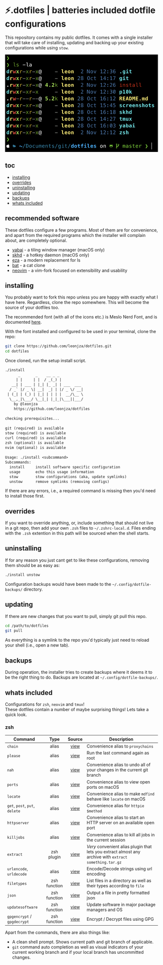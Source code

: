 # ⚡️.dotfiles | batteries included dotfile configurations

This repository contains my public dotfiles. It comes with a single installer that will take care of installing, updating and backing up your existing configurations while using `stow`.

![shell](screenshots/shell.png)

## toc

- [installing](#installing)
- [overrides](#overrides)
- [uninstalling](#uninstalling)
- [updating](#updating)
- [backups](#backups)
- [whats included](#whats-included)

## recommended software

These dotfiles configure a few programs. Most of them are for convenience, and apart from the required programs which the installer will complain about, are completely optional.

- [yabai](https://github.com/koekeishiya/yabai) - a tiling window manager (macOS only)
- [skhd](https://github.com/koekeishiya/skhd) - a hotkey daemon (macOS only)
- [eza](https://github.com/eza-community/eza) - a modern replacement for ls
- [bat](https://github.com/sharkdp/bat) - a cat clone
- [neovim](https://neovim.io/) - a vim-fork focused on extensibility and usability

## installing

You probably want to fork this repo unless you are happy with exactly what I have here. Regardless, clone the repo somewhere. This will become the source of your dotfiles too.

The recommended font (with all of the icons etc.) is Meslo Nerd Font, and is documented [here](https://github.com/romkatv/powerlevel10k/blob/master/font.md).

With the font installed and configured to be used in your terminal, clone the repo:

```bash
git clone https://github.com/leonjza/dotfiles.git
cd dotfiles
```

Once cloned, run the setup install script.

```text
./install
      _       _    __ _ _
     | |     | |  / _(_) |
   __| | ___ | |_| |_ _| | ___  ___
  / _` |/ _ \| __|  _| | |/ _ \/ __|
 | (_| | (_) | |_| | | | |  __/\__ \
  \__,_|\___/ \__|_| |_|_|\___||___/
    by @leonjza
    https://github.com/leonjza/dotfiles

checking prerequisites...

git (required) is available
stow (required) is available
curl (required) is available
zsh (optional) is available
nvim (optional) is available

Usage: ./install <subcommand>
Subcommands:
  install     install software specific configuration
  usage       echo this usage information
  stow        stow configurations (aka, update symlinks)
  unstow      remove symlinks (removing configs)
```

If there are any errors, i.e., a required command is missing then you'd need to install those first.

## overrides

If you want to override anything, or, include something that should not live in a git repo, then add your own `.zsh` files to `~/.zshrc-local.d`. Files ending with the `.zsh` extention in this path will be sourced when the shell starts.

## uninstalling

If for any reason you just cant get to like these configurations, removing them should be as easy as:

```bash
./install unstow
```

Configuration backups would have been made to the `~/.config/dotfile-backups/` directory.

## updating

If there are new changes that you want to pull, simply git pull this repo.

```bash
cd /path/to/dotfiles
git pull
```

As everything is a symlink to the repo you'd typically just need to reload your shell (i.e., open a new tab).

## backups

During operation, the installer tries to create backups where it deems it to be the right thing to do. Backups are located at `~/.config/dotfile-backups/`.

## whats included

Configurations for `zsh`, `neovim` and `tmux`!  
These dotfiles contain a number of maybe surprising things! Lets take a quick look.

### zsh

| Command        | Type           | Source  | Description |
| ------------- |:-------------:|:------:| ------------|
| `chain`      | alias      | [view](https://github.com/leonjza/dotfiles/blob/master/dotfiles.d/zshrc.d/aliases.zsh) | Convenience alias to `proxychains` |
| `please` | alias  | [view](https://github.com/leonjza/dotfiles/blob/master/dotfiles.d/zshrc.d/aliases.zsh) | Run the last command again as root |
| `nah` | alias | [view](https://github.com/leonjza/dotfiles/blob/master/dotfiles.d/zshrc.d/aliases.zsh) | Convenience alias to undo all of your changes in the current git branch |
| `ports` | alias | [view](https://github.com/leonjza/dotfiles/blob/master/dotfiles.d/zshrc.d/aliases.zsh) | Convenience alias to view open ports on macOS |
| `locate` | alias | [view](https://github.com/leonjza/dotfiles/blob/master/dotfiles.d/zshrc.d/aliases.zsh) | Convenience alias to make `mdfind` behave like `locate` on macOS |
| `get`, `post`, `put`, `delete` | alias | [view](https://github.com/leonjza/dotfiles/blob/master/dotfiles.d/zshrc.d/aliases.zsh) | Convenience alias for `httpie $method` |
| `httpserver` | alias | [view](https://github.com/leonjza/dotfiles/blob/master/dotfiles.d/zshrc.d/aliases.zsh) | Convenience alias to start an HTTP server on an available open port |
| `killjobs` | alias | [view](https://github.com/leonjza/dotfiles/blob/master/dotfiles.d/zshrc.d/aliases.zsh) | Convenience alias to kill all jobs in the current session |
| `extract` | zsh plugin | [view](https://github.com/leonjza/dotfiles/blob/master/rc/zshrc) | _Very_ convenient alias plugin that lets you extract almost any archive with `extract something.tar.gz` |
| `urlencode`, `urldecode` | alias | [view](https://github.com/leonjza/dotfiles/blob/master/dotfiles.d/zshrc.d/functions.zsh) | Encode/Decode strings using url encoding |
| `filetypes` | zsh function | [view](https://github.com/leonjza/dotfiles/blob/master/dotfiles.d/zshrc.d/functions.zsh) | List files in a directory as well as their types according to `file` |
| `json` | zsh function | [view](https://github.com/leonjza/dotfiles/blob/master/dotfiles.d/zshrc.d/functions.zsh) | Output a file in pretty formatted json |
| `updatesoftware` | zsh function | [view](https://github.com/leonjza/dotfiles/blob/master/dotfiles.d/zshrc.d/functions.zsh) | Update software in major package managers and OS |
| `gpgencrypt` / `gpgdecrypt` | zsh function | [view](https://github.com/leonjza/dotfiles/blob/master/dotfiles.d/zshrc.d/functions.zsh) | Encrypt / Decrypt files using GPG |

Apart from the commands, there are also things like:

- A clean shell prompt. Shows current path and git branch of applicable.
- `git` command auto completion as well as visual indicators of your current working branch and if your local branch has uncommitted changes.
